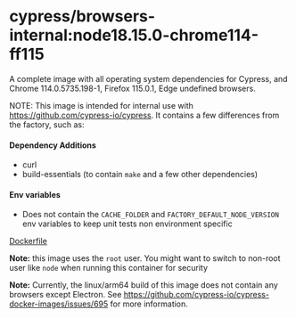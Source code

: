 # cypress/browsers-internal:node18.15.0-chrome114-ff115

A complete image with all operating system dependencies for Cypress, and Chrome 114.0.5735.198-1, Firefox 115.0.1, Edge undefined browsers.

NOTE: This image is intended for internal use with https://github.com/cypress-io/cypress. It contains a few differences from the factory, such as:

#### Dependency Additions

- curl
- build-essentials (to contain `make` and a few other dependencies)

#### Env variables

- Does not contain the `CACHE_FOLDER` and `FACTORY_DEFAULT_NODE_VERSION` env variables to keep unit tests non environment specific

[Dockerfile](Dockerfile)

**Note:** this image uses the `root` user. You might want to switch to non-root user like `node` when running this container for security

**Note:** Currently, the linux/arm64 build of this image does not contain any browsers except Electron. See https://github.com/cypress-io/cypress-docker-images/issues/695 for more information.
